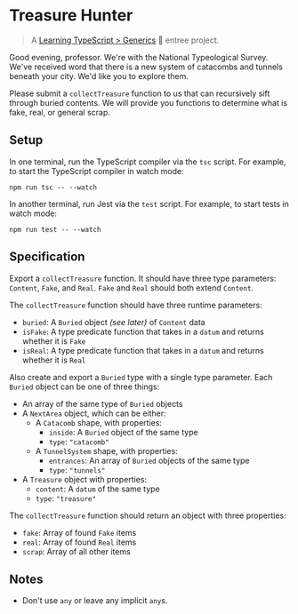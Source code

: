 # Treasure Hunter

> A [Learning TypeScript > Generics](https://learning-typescript.com/generics) 🍲 entree project.

Good evening, professor.
We're with the National Typeological Survey.
We've received word that there is a new system of catacombs and tunnels beneath your city.
We'd like you to explore them.

Please submit a `collectTreasure` function to us that can recursively sift through buried contents.
We will provide you functions to determine what is fake, real, or general scrap.

## Setup

In one terminal, run the TypeScript compiler via the `tsc` script.
For example, to start the TypeScript compiler in watch mode:

```shell
npm run tsc -- --watch
```

In another terminal, run Jest via the `test` script.
For example, to start tests in watch mode:

```shell
npm run test -- --watch
```

## Specification

Export a `collectTreasure` function.
It should have three type parameters: `Content`, `Fake`, and `Real`.
`Fake` and `Real` should both extend `Content`.

The `collectTreasure` function should have three runtime parameters:

- `buried`: A `Buried` object _(see later)_ of `Content` data
- `isFake`: A type predicate function that takes in a `datum` and returns whether it is `Fake`
- `isReal`: A type predicate function that takes in a `datum` and returns whether it is `Real`

Also create and export a `Buried` type with a single type parameter.
Each `Buried` object can be one of three things:

- An array of the same type of `Buried` objects
- A `NextArea` object, which can be either:
  - A `Catacomb` shape, with properties:
    - `inside`: A `Buried` object of the same type
    - `type`: `"catacomb"`
  - A `TunnelSystem` shape, with properties:
    - `entrances`: An array of `Buried` objects of the same type
    - `type`: `"tunnels"`
- A `Treasure` object with properties:
  - `content`: A `datum` of the same type
  - `type`: `"treasure"`

The `collectTreasure` function should return an object with three properties:

- `fake`: Array of found `Fake` items
- `real`: Array of found `Real` items
- `scrap`: Array of all other items

## Notes

- Don't use `any` or leave any implicit `any`s.

